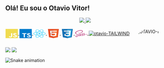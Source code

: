 ## Olá! Eu sou o Otavio Vitor!
<div align="center" >
  <a href="https://github.com/otaviovitor">
  <img height="180em" style="margin-rigth: 10px" src="https://github-readme-streak-stats.herokuapp.com/?user=otaviovitor&layout=compact&langs_count=7&theme=midnight-purple"/>         
    
  <img height="180em" src="https://github-readme-stats.vercel.app/api/top-langs/?username=otaviovitor&layout=compact&langs_count=7&theme=midnight-purple"/>
</div>
<div style="display: inline_block"><br>
  <img align="center" alt="otavio-Js" height="30" width="40" src="https://raw.githubusercontent.com/devicons/devicon/master/icons/javascript/javascript-plain.svg">
  <img align="center" alt="otavio-Ts" height="30" width="40" src="https://raw.githubusercontent.com/devicons/devicon/master/icons/typescript/typescript-plain.svg">
  <img align="center" alt="otavio-React" height="30" width="40" src="https://raw.githubusercontent.com/devicons/devicon/master/icons/react/react-original.svg">
  <img align="center" alt="otavio-HTML" height="30" width="40" src="https://raw.githubusercontent.com/devicons/devicon/master/icons/html5/html5-original.svg">
  <img align="center" alt="otavio-CSS" height="30" width="40" src="https://raw.githubusercontent.com/devicons/devicon/master/icons/css3/css3-original.svg">
  <img align="center" alt="otavio-SASS" height="30" width="40" src="https://raw.githubusercontent.com/devicons/devicon/master/icons/sass/sass-original.svg">
  <img align="center" alt="otavio-TAILWIND" height="120" width="120" src="https://cdn.jsdelivr.net/gh/devicons/devicon/icons/tailwindcss/tailwindcss-original-wordmark.svg" />
  <img align="right" alt="OTAVIO-PIC" height="150" style="border-radius: 50px;" src="https://media-exp1.licdn.com/dms/image/C4D03AQEvxPH81KnLnw/profile-displayphoto-shrink_800_800/0/1658002905805?e=1672272000&v=beta&t=WLeAIdkcFuAJYH-2CqUqaEnB7XAu_lWKCwdxVXWs_k4">
</div>
  
  ##
 
<div>
  <a href = "mailto:otaviodevcontato@gmail.com"><img src="https://img.shields.io/badge/-Gmail-%23333?style=for-the-badge&logo=gmail&logoColor=white" target="_blank"></a>
  <a href="https://www.linkedin.com/in/otavio-vitor/" target="_blank"><img src="https://img.shields.io/badge/-LinkedIn-%230077B5?style=for-the-badge&logo=linkedin&logoColor=white" target="_blank"></a> 
 
![Snake animation](https://github.com/otaviovitor/otaviovitor/blob/output/github-contribution-grid-snake.svg)
 
  
  
  
</div>
